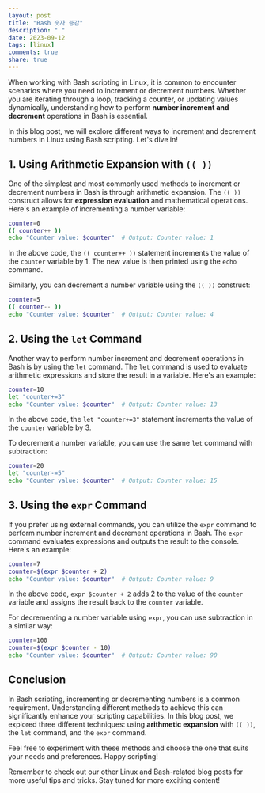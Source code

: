```yaml
---
layout: post
title: "Bash 숫자 증감"
description: " "
date: 2023-09-12
tags: [linux]
comments: true
share: true
---
```


When working with Bash scripting in Linux, it is common to encounter scenarios where you need to increment or decrement numbers. Whether you are iterating through a loop, tracking a counter, or updating values dynamically, understanding how to perform **number increment and decrement** operations in Bash is essential.

In this blog post, we will explore different ways to increment and decrement numbers in Linux using Bash scripting. Let's dive in!

## 1. Using Arithmetic Expansion with `(( ))`

One of the simplest and most commonly used methods to increment or decrement numbers in Bash is through arithmetic expansion. The `(( ))` construct allows for **expression evaluation** and mathematical operations. Here's an example of incrementing a number variable:

```bash
counter=0
(( counter++ ))
echo "Counter value: $counter"  # Output: Counter value: 1
```

In the above code, the `(( counter++ ))` statement increments the value of the `counter` variable by 1. The new value is then printed using the `echo` command.

Similarly, you can decrement a number variable using the `(( ))` construct:

```bash
counter=5
(( counter-- ))
echo "Counter value: $counter"  # Output: Counter value: 4
```

## 2. Using the `let` Command

Another way to perform number increment and decrement operations in Bash is by using the `let` command. The `let` command is used to evaluate arithmetic expressions and store the result in a variable. Here's an example:

```bash
counter=10
let "counter+=3"
echo "Counter value: $counter"  # Output: Counter value: 13
```

In the above code, the `let "counter+=3"` statement increments the value of the `counter` variable by 3.

To decrement a number variable, you can use the same `let` command with subtraction:

```bash
counter=20
let "counter-=5"
echo "Counter value: $counter"  # Output: Counter value: 15
```

## 3. Using the `expr` Command

If you prefer using external commands, you can utilize the `expr` command to perform number increment and decrement operations in Bash. The `expr` command evaluates expressions and outputs the result to the console. Here's an example:

```bash
counter=7
counter=$(expr $counter + 2)
echo "Counter value: $counter"  # Output: Counter value: 9
```

In the above code, `expr $counter + 2` adds 2 to the value of the `counter` variable and assigns the result back to the `counter` variable.

For decrementing a number variable using `expr`, you can use subtraction in a similar way:

```bash
counter=100
counter=$(expr $counter - 10)
echo "Counter value: $counter"  # Output: Counter value: 90
```

## Conclusion

In Bash scripting, incrementing or decrementing numbers is a common requirement. Understanding different methods to achieve this can significantly enhance your scripting capabilities. In this blog post, we explored three different techniques: using **arithmetic expansion** with `(( ))`, the `let` command, and the `expr` command.

Feel free to experiment with these methods and choose the one that suits your needs and preferences. Happy scripting!

Remember to check out our other Linux and Bash-related blog posts for more useful tips and tricks. Stay tuned for more exciting content!
